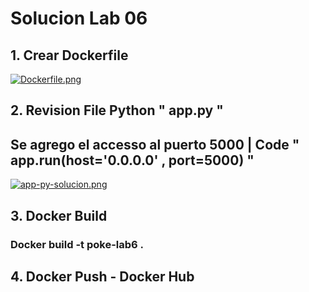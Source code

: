 
# Solucion Lab 06

## 1. Crear Dockerfile 

[![Dockerfile.png](https://i.postimg.cc/hvt2bT2H/Dockerfile.png)](https://postimg.cc/R621v65R)

## 2. Revision File Python " app.py " 

## Se agrego el accesso al puerto 5000 | Code   " app.run(host='0.0.0.0' , port=5000) "

[![app-py-solucion.png](https://i.postimg.cc/TwMwDc33/app-py-solucion.png)](https://postimg.cc/hJscFTmk)


## 3. Docker Build 

### Docker build -t poke-lab6 .



## 4. Docker Push - Docker Hub
